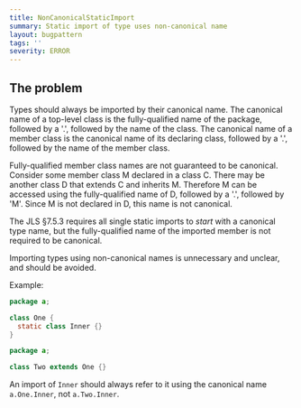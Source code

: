 ```yaml
---
title: NonCanonicalStaticImport
summary: Static import of type uses non-canonical name
layout: bugpattern
tags: ''
severity: ERROR
---
```


<!--
*** AUTO-GENERATED, DO NOT MODIFY ***
To make changes, edit the @BugPattern annotation or the explanation in docs/bugpattern.
-->


## The problem
Types should always be imported by their canonical name. The canonical name of a
top-level class is the fully-qualified name of the package, followed by a '.',
followed by the name of the class. The canonical name of a member class is the
canonical name of its declaring class, followed by a '.', followed by the name
of the member class.

Fully-qualified member class names are not guaranteed to be canonical. Consider
some member class M declared in a class C. There may be another class D that
extends C and inherits M. Therefore M can be accessed using the fully-qualified
name of D, followed by a '.', followed by 'M'. Since M is not declared in D,
this name is not canonical.

The JLS §7.5.3 requires all single static imports to *start* with a canonical
type name, but the fully-qualified name of the imported member is not required
to be canonical.

Importing types using non-canonical names is unnecessary and unclear, and should
be avoided.

Example:

```java
package a;

class One {
  static class Inner {}
}
```

```java
package a;

class Two extends One {}
```

An import of `Inner` should always refer to it using the canonical name
`a.One.Inner`, not `a.Two.Inner`.

